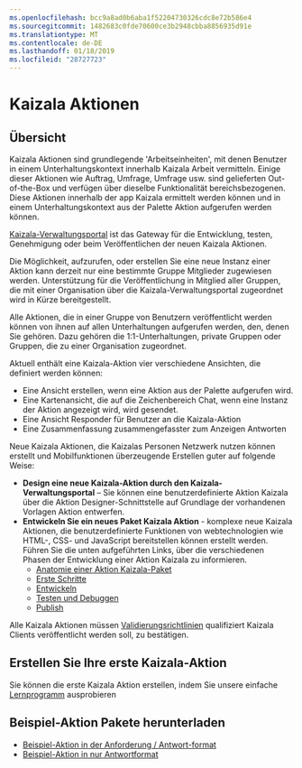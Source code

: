```yaml
---
ms.openlocfilehash: bcc9a8ad0b6aba1f52204730326cdc8e72b586e4
ms.sourcegitcommit: 1482683c0fde70600ce3b2948cbba8856935d91e
ms.translationtype: MT
ms.contentlocale: de-DE
ms.lasthandoff: 01/18/2019
ms.locfileid: "28727723"
---
```

# <a name="kaizala-actions"></a>Kaizala Aktionen

## <a name="overview"></a>Übersicht
Kaizala Aktionen sind grundlegende 'Arbeitseinheiten', mit denen Benutzer in einem Unterhaltungskontext innerhalb Kaizala Arbeit vermitteln. Einige dieser Aktionen wie Auftrag, Umfrage, Umfrage usw. sind gelieferten Out-of-the-Box und verfügen über dieselbe Funktionalität bereichsbezogenen. Diese Aktionen innerhalb der app Kaizala ermittelt werden können und in einem Unterhaltungskontext aus der Palette Aktion aufgerufen werden können. 

[Kaizala-Verwaltungsportal](https://manage.kaiza.la) ist das Gateway für die Entwicklung, testen, Genehmigung oder beim Veröffentlichen der neuen Kaizala Aktionen.

Die Möglichkeit, aufzurufen, oder erstellen Sie eine neue Instanz einer Aktion kann derzeit nur eine bestimmte Gruppe Mitglieder zugewiesen werden. Unterstützung für die Veröffentlichung in Mitglied aller Gruppen, die mit einer Organisation über die Kaizala-Verwaltungsportal zugeordnet wird in Kürze bereitgestellt.

Alle Aktionen, die in einer Gruppe von Benutzern veröffentlicht werden können von ihnen auf allen Unterhaltungen aufgerufen werden, den, denen Sie gehören. Dazu gehören die 1:1-Unterhaltungen, private Gruppen oder Gruppen, die zu einer Organisation zugeordnet.

Aktuell enthält eine Kaizala-Aktion vier verschiedene Ansichten, die definiert werden können:

* Eine Ansicht erstellen, wenn eine Aktion aus der Palette aufgerufen wird.
* Eine Kartenansicht, die auf die Zeichenbereich Chat, wenn eine Instanz der Aktion angezeigt wird, wird gesendet.
* Eine Ansicht Responder für Benutzer an die Kaizala-Aktion
* Eine Zusammenfassung zusammengefasster zum Anzeigen Antworten

Neue Kaizala Aktionen, die Kaizalas Personen Netzwerk nutzen können erstellt und Mobilfunktionen überzeugende Erstellen guter auf folgende Weise:

* **Design eine neue Kaizala-Aktion durch den Kaizala-Verwaltungsportal** – Sie können eine benutzerdefinierte Aktion Kaizala über die Aktion Designer-Schnittstelle auf Grundlage der vorhandenen Vorlagen Aktion entwerfen.
* **Entwickeln Sie ein neues Paket Kaizala Aktion** - komplexe neue Kaizala Aktionen, die benutzerdefinierte Funktionen von webtechnologien wie HTML-, CSS- und JavaScript bereitstellen können erstellt werden. Führen Sie die unten aufgeführten Links, über die verschiedenen Phasen der Entwicklung einer Aktion Kaizala zu informieren.
    *   [Anatomie einer Aktion Kaizala-Paket](anatomy.md)
    *   [Erste Schritte](get_started.md)
    *   [Entwickeln](develop.md)
    *   [Testen und Debuggen](test.md)
    *   [Publish](publish.md)

Alle Kaizala Aktionen müssen [Validierungsrichtlinien](validation.md) qualifiziert Kaizala Clients veröffentlicht werden soll, zu bestätigen.

## <a name="build-your-first-kaizala-action"></a>Erstellen Sie Ihre erste Kaizala-Aktion

Sie können die erste Kaizala Aktion erstellen, indem Sie unsere einfache [Lernprogramm](tutorial.md) ausprobieren

## <a name="download-sample-action-packages"></a>Beispiel-Aktion Pakete herunterladen

*  [Beispiel-Aktion in der Anforderung / Antwort-format](https://github.com/Microsoft/kaizala-docs-preview/blob/master/kaizala/platform/v1/docs/actions/Sample%20Request-Response%20Action.zip)
*  [Beispiel-Aktion in nur Antwortformat](https://github.com/Microsoft/kaizala-docs-preview/blob/master/kaizala/platform/v1/docs/actions/Sample%20Response%20Action.zip)
